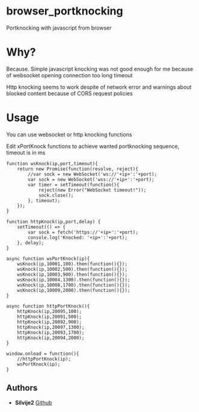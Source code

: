 # browser_portknocking

Portknocking with javascript from browser

# Why?

Because. Simple javascript knocking was not good enough for me because of websocket opening connection too long timeout

Http knocking seems to work despite of network error and warnings about blocked content because of CORS request policies

# Usage

You can use websocket or http knocking functions

Edit xPortKnock functions to achieve wanted portknocking sequence, timeout is in ms

```
function wsKnock(ip,port,timeout){
    return new Promise(function(resolve, reject){
        //var sock = new WebSocket('ws://'+ip+':'+port);
        var sock = new WebSocket('wss://'+ip+':'+port);
        var timer = setTimeout(function(){
            reject(new Error("WebSocket timeout!"));
            sock.close();
        }, timeout);
    });
}

function httpKnock(ip,port,delay) {
    setTimeout(() => {
        var sock = fetch('https://'+ip+':'+port);
        console.log('Knocked: '+ip+':'+port);
    }, delay);
}

async function wsPortKnock(ip){
    wsKnock(ip,10001,100).then(function(){});
    wsKnock(ip,10002,500).then(function(){});
    wsKnock(ip,10003,900).then(function(){});
    wsKnock(ip,10004,1300).then(function(){});
    wsKnock(ip,10008,1700).then(function(){});
    wsKnock(ip,10009,2000).then(function(){});
}

async function httpPortKnock(){
    httpKnock(ip,20095,100);
    httpKnock(ip,20091,500);
    httpKnock(ip,20092,900);
    httpKnock(ip,20097,1300);
    httpKnock(ip,20093,1700);
    httpKnock(ip,20094,2000);
}

window.onload = function(){
    //httpPortKnock(ip);
    wsPortKnock(ip);
}
```

## Authors

* **Silvije2** [Github](https://github.com/silvije2/)

